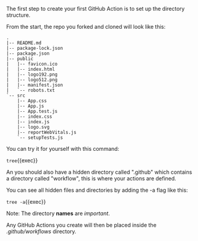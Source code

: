 The first step to create your first GitHub Action is to set up the directory structure.

From the start, the repo you forked and cloned will look like this:

```
.
|-- README.md
|-- package-lock.json
|-- package.json
|-- public
|   |-- favicon.ico
|   |-- index.html
|   |-- logo192.png
|   |-- logo512.png
|   |-- manifest.json
|   `-- robots.txt
`-- src
    |-- App.css
    |-- App.js
    |-- App.test.js
    |-- index.css
    |-- index.js
    |-- logo.svg
    |-- reportWebVitals.js
    `-- setupTests.js
```

You can try it for yourself with this command:

`tree`{{exec}}

An you should also have a hidden directory called ".github" which contains a directory called "workflow", this is where your actions are defined.

You can see all hidden files and directories by adding the -a flag like this:

`tree -a`{{exec}}

Note: The directory **names** are _important_.

Any GitHub Actions you create will then be placed inside the _.github/workflows_ directory.
